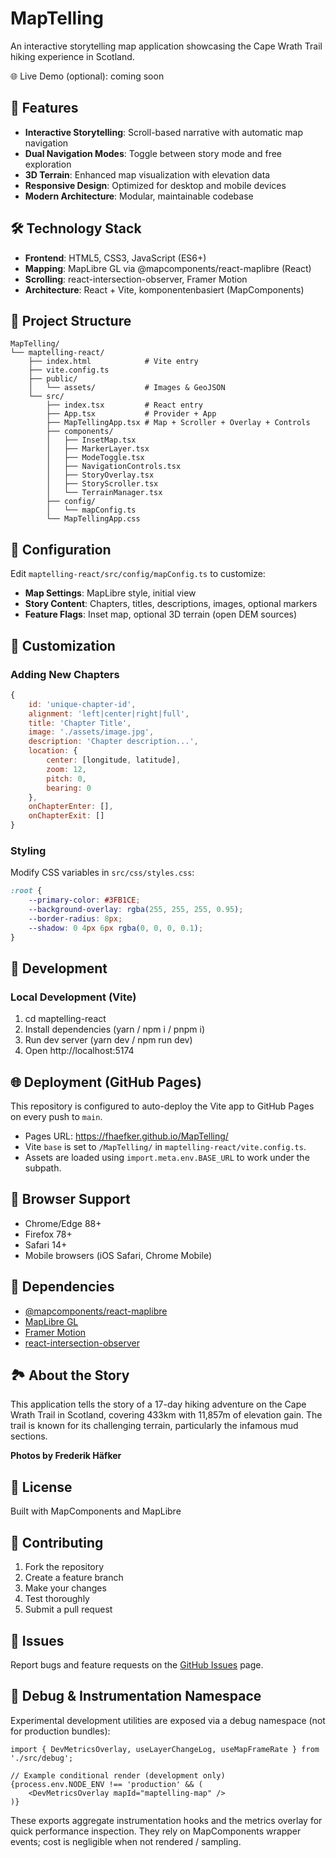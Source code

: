 # MapTelling

An interactive storytelling map application showcasing the Cape Wrath Trail hiking experience in Scotland.

🌐 Live Demo (optional): coming soon

## 🚀 Features

- **Interactive Storytelling**: Scroll-based narrative with automatic map navigation
- **Dual Navigation Modes**: Toggle between story mode and free exploration
- **3D Terrain**: Enhanced map visualization with elevation data
- **Responsive Design**: Optimized for desktop and mobile devices
- **Modern Architecture**: Modular, maintainable codebase

## 🛠️ Technology Stack

- **Frontend**: HTML5, CSS3, JavaScript (ES6+)
- **Mapping**: MapLibre GL via @mapcomponents/react-maplibre (React)
- **Scrolling**: react-intersection-observer, Framer Motion
- **Architecture**: React + Vite, komponentenbasiert (MapComponents)

## 📁 Project Structure

```
MapTelling/
└── maptelling-react/
    ├── index.html            # Vite entry
    ├── vite.config.ts
    ├── public/
    │   └── assets/           # Images & GeoJSON
    └── src/
        ├── index.tsx         # React entry
        ├── App.tsx           # Provider + App
        ├── MapTellingApp.tsx # Map + Scroller + Overlay + Controls
        ├── components/
        │   ├── InsetMap.tsx
        │   ├── MarkerLayer.tsx
        │   ├── ModeToggle.tsx
        │   ├── NavigationControls.tsx
        │   ├── StoryOverlay.tsx
        │   ├── StoryScroller.tsx
        │   └── TerrainManager.tsx
        ├── config/
        │   └── mapConfig.ts
        └── MapTellingApp.css
```

## 🔧 Configuration

Edit `maptelling-react/src/config/mapConfig.ts` to customize:

- **Map Settings**: MapLibre style, initial view
- **Story Content**: Chapters, titles, descriptions, images, optional markers
- **Feature Flags**: Inset map, optional 3D terrain (open DEM sources)

## 🎨 Customization

### Adding New Chapters

```javascript
{
    id: 'unique-chapter-id',
    alignment: 'left|center|right|full',
    title: 'Chapter Title',
    image: './assets/image.jpg',
    description: 'Chapter description...',
    location: {
        center: [longitude, latitude],
        zoom: 12,
        pitch: 0,
        bearing: 0
    },
    onChapterEnter: [],
    onChapterExit: []
}
```

### Styling

Modify CSS variables in `src/css/styles.css`:

```css
:root {
    --primary-color: #3FB1CE;
    --background-overlay: rgba(255, 255, 255, 0.95);
    --border-radius: 8px;
    --shadow: 0 4px 6px rgba(0, 0, 0, 0.1);
}
```

## 🚀 Development

### Local Development (Vite)

1. cd maptelling-react
2. Install dependencies (yarn / npm i / pnpm i)
3. Run dev server (yarn dev / npm run dev)
4. Open http://localhost:5174

## 🌐 Deployment (GitHub Pages)

This repository is configured to auto-deploy the Vite app to GitHub Pages on every push to `main`.

- Pages URL: https://fhaefker.github.io/MapTelling/
- Vite `base` is set to `/MapTelling/` in `maptelling-react/vite.config.ts`.
- Assets are loaded using `import.meta.env.BASE_URL` to work under the subpath.

## 📱 Browser Support

- Chrome/Edge 88+
- Firefox 78+
- Safari 14+
- Mobile browsers (iOS Safari, Chrome Mobile)

## 🔗 Dependencies

- [@mapcomponents/react-maplibre](https://github.com/mapcomponents/react-map-components-maplibre)
- [MapLibre GL](https://maplibre.org/)
- [Framer Motion](https://www.framer.com/motion/)
- [react-intersection-observer](https://github.com/thebuilder/react-intersection-observer)

## 🏞️ About the Story

This application tells the story of a 17-day hiking adventure on the Cape Wrath Trail in Scotland, covering 433km with 11,857m of elevation gain. The trail is known for its challenging terrain, particularly the infamous mud sections.

**Photos by Frederik Häfker**

## 📄 License

Built with MapComponents and MapLibre

## 🤝 Contributing

1. Fork the repository
2. Create a feature branch
3. Make your changes
4. Test thoroughly
5. Submit a pull request

## 🐛 Issues

Report bugs and feature requests on the [GitHub Issues](https://github.com/fhaefker/MapTelling/issues) page.

## 🐞 Debug & Instrumentation Namespace

Experimental development utilities are exposed via a debug namespace (not for production bundles):

```
import { DevMetricsOverlay, useLayerChangeLog, useMapFrameRate } from './src/debug';

// Example conditional render (development only)
{process.env.NODE_ENV !== 'production' && (
    <DevMetricsOverlay mapId="maptelling-map" />
)}
```

These exports aggregate instrumentation hooks and the metrics overlay for quick performance inspection. They rely on MapComponents wrapper events; cost is negligible when not rendered / sampling.

